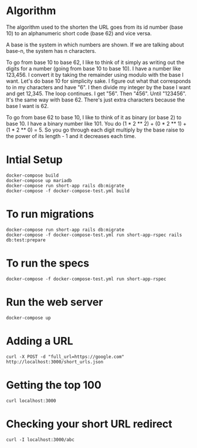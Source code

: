 # Algorithm
The algorithm used to the shorten the URL goes from its id number (base 10) to an alphanumeric short code (base 62) and vice versa.

A base is the system in which numbers are shown. If we are talking about base-n, the system has n characters.

To go from base 10 to base 62,
I like to think of it simply as writing out the digits for a number (going from base 10 to base 10). 
I have a number like 123,456. I convert it by taking the remainder using modulo with the base I want. Let's do base 10 for simplicity sake. I figure out what that corresponds to in my characters and have "6". I then divide my integer by the base I want and get 12,345.
The loop continues. I get "56". Then "456". Until "123456".
It's the same way with base 62. There's just extra characters because the base I want is 62.

To go from base 62 to base 10,
I like to think of it as binary (or base 2) to base 10.
I have a binary number like 101. You do (1 * 2 ** 2) + (0 * 2 ** 1) + (1 * 2 ** 0) = 5.
So you go through each digit multiply by the base raise to the power of its length - 1 and it decreases each time.

# Intial Setup

    docker-compose build
    docker-compose up mariadb
    docker-compose run short-app rails db:migrate
    docker-compose -f docker-compose-test.yml build

# To run migrations

    docker-compose run short-app rails db:migrate
    docker-compose -f docker-compose-test.yml run short-app-rspec rails db:test:prepare

# To run the specs

    docker-compose -f docker-compose-test.yml run short-app-rspec

# Run the web server

    docker-compose up

# Adding a URL

    curl -X POST -d "full_url=https://google.com" http://localhost:3000/short_urls.json

# Getting the top 100

    curl localhost:3000

# Checking your short URL redirect

    curl -I localhost:3000/abc
